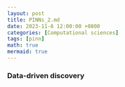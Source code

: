 ```yaml
---
layout: post
title: PINNs_2.md
date: 2023-11-6 12:00:00 +0800
categories: [Computational sciences]
tags: [pinn]
math: true
mermaid: true
---
```

### Data-driven discovery